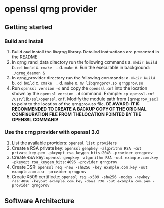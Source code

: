 # openssl qrng provider

## Getting started

### Build and Install

1. Build and install the libqrng library. Detailed instructions are presented in the [README](https://github.com/sebastianardelean/libqrng)
2. In qrng_rand_data directory run the following commands
   a. `mkdir build`
   b. `cd build`
   c. `cmake ..`
   d. `make`
   e. Run the executable in background: `./qrng_daemon &`
4. In qrng_provider directory run the following commands:
   a. `mkdir build`
   b. `cd build`
   c. `cmake ..`
   d. `make`
   e. `mv libqrngprov.so qrngprov.so`
5. Run `openssl version -d` and copy the `openssl.cnf` into the location shown by the `openssl version -d` command. Example: `cp openssl.cnf /usr/lib/ssl/openssl.cnf`. Modify the module path from `[qrngprov_sec]` to point to the location of the qrngprov.so file. **BE AWARE: IT IS RECOMMENDED TO CREATE A BACKUP COPY OF THE ORIGINAL CONFIGURATION FILE FROM THE LOCATION POINTED BY THE OPENSSL COMMAND!**

### Use the qrng provider with openssl 3.0

1. List the available providers: `openssl list providers`
2. Create a RSA private key: `openssl genpkey -algorithm RSA -out private_key.pem -pkeyopt rsa_keygen_bits:2048 -provider qrngprov`
3. Create RSA key: `openssl genpkey -algorithm RSA -out example.com.key -pkeyopt rsa_keygen_bits:4096 -provider qrngprov`
4. Create CSR: `openssl req -new -sha256 -key example.com.key -out example.com.csr -provider qrngprov`
5. Create X509 certificate: `openssl req -x509 -sha256 -nodes -newkey rsa:4096 -keyout example.com.key -days 730 -out example.com.pem -provider qrngprov`

## Software Architecture